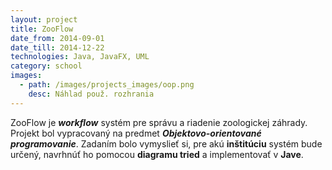 ```yaml
---
layout: project
title: ZooFlow
date_from: 2014-09-01
date_till: 2014-12-22
technologies: Java, JavaFX, UML
category: school
images:
  - path: /images/projects_images/oop.png
    desc: Náhlad použ. rozhrania
---
```

ZooFlow je **_workflow_** systém pre správu a riadenie zoologickej záhrady. Projekt bol vypracovaný na predmet **_Objektovo-orientované programovanie_**. Zadaním bolo vymyslieť si, pre akú **inštitúciu** systém bude určený, navrhnúť ho pomocou **diagramu tried** a implementovať v **Jave**.